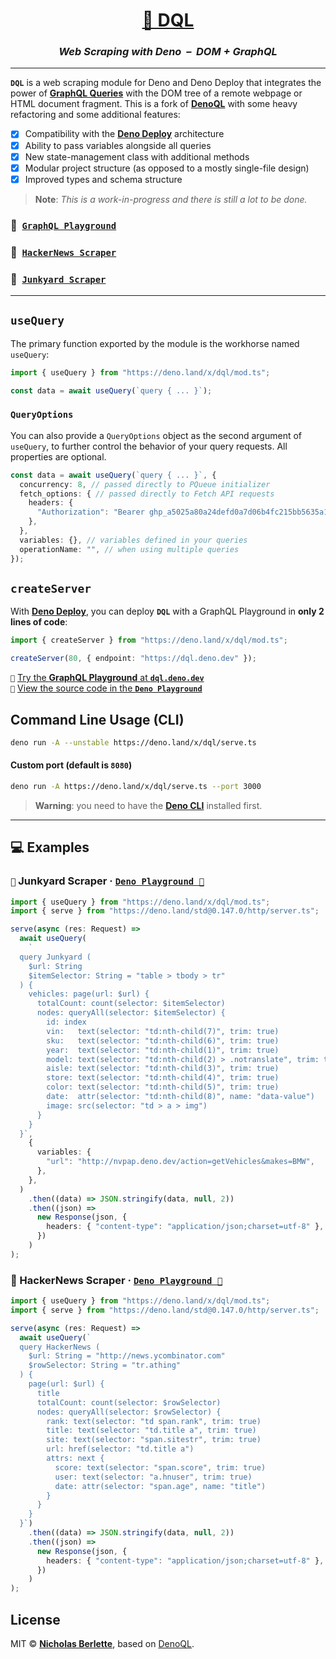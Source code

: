 <div align="center">

# [🦕 DQL](https://deno.land/x/dql)

### _**Web Scraping with Deno  –  DOM + GraphQL**_

</div>

---

**`DQL`** is a web scraping module for Deno and Deno Deploy that integrates the power of [**GraphQL Queries**](https://graphql.org/learn/queries) with the DOM tree of a remote webpage or HTML document fragment. This is a fork of [**DenoQL**](https://deno.land/x/denoql) with some heavy refactoring and some additional features:

- [x] Compatibility with the [**Deno Deploy**](https://deno.com/deploy) architecture
- [x] Ability to pass variables alongside all queries
- [x] New state-management class with additional methods
- [x] Modular project structure (as opposed to a mostly single-file design)
- [x] Improved types and schema structure

> **Note**: _This is a work-in-progress and there is still a lot to be done._

### 🛝  [**`GraphQL Playground`**](https://dql.deno.dev)

### 📝  [**`HackerNews Scraper`**](https://dash.deno.com/playground/dql-hn)

### 🚛  [**`Junkyard Scraper`**](https://dash.deno.com/playground/dirty-sparrow-69)

---

## `useQuery`

The primary function exported by the module is the workhorse named `useQuery`:

```ts
import { useQuery } from "https://deno.land/x/dql/mod.ts";

const data = await useQuery(`query { ... }`);
```

### `QueryOptions`

You can also provide a `QueryOptions` object as the second argument of `useQuery`, to further control the behavior of your query requests. All properties are optional.

```ts
const data = await useQuery(`query { ... }`, {
  concurrency: 8, // passed directly to PQueue initializer
  fetch_options: { // passed directly to Fetch API requests
    headers: {
      "Authorization": "Bearer ghp_a5025a80a24defd0a7d06b4fc215bb5635a167c6",
    },
  },
  variables: {}, // variables defined in your queries
  operationName: "", // when using multiple queries
});
```

## `createServer`

With [**Deno Deploy**](https://dash.deno.com/new), you can deploy **`DQL`** with a GraphQL Playground in **only 2 lines of code**:

```ts
import { createServer } from "https://deno.land/x/dql/mod.ts";

createServer(80, { endpoint: "https://dql.deno.dev" });
```

`🛝` [Try the **GraphQL Playground** at **`dql.deno.dev`**](https://dql.deno.dev)\
`🦕` [View the source code in the **`Deno Playground`**](https://dash.deno.com/playground/dql)

## Command Line Usage (CLI)

```bash
deno run -A --unstable https://deno.land/x/dql/serve.ts
```

#### Custom port (default is `8080`)

```bash
deno run -A https://deno.land/x/dql/serve.ts --port 3000
```

> **Warning**: you need to have the [**Deno CLI**](https://deno.land) installed first.

---

## 💻 Examples

### `🚛` Junkyard Scraper · [**`Deno Playground 🦕`**](https://dash.deno.com/playground/dirty-sparrow-69)

```ts
import { useQuery } from "https://deno.land/x/dql/mod.ts";
import { serve } from "https://deno.land/std@0.147.0/http/server.ts";

serve(async (res: Request) =>
  await useQuery(
    `
  query Junkyard (
    $url: String
    $itemSelector: String = "table > tbody > tr"
  ) {
    vehicles: page(url: $url) {
      totalCount: count(selector: $itemSelector)
      nodes: queryAll(selector: $itemSelector) {
        id: index
        vin:   text(selector: "td:nth-child(7)", trim: true)
        sku:   text(selector: "td:nth-child(6)", trim: true)
        year:  text(selector: "td:nth-child(1)", trim: true)
        model: text(selector: "td:nth-child(2) > .notranslate", trim: true)
        aisle: text(selector: "td:nth-child(3)", trim: true)
        store: text(selector: "td:nth-child(4)", trim: true)
        color: text(selector: "td:nth-child(5)", trim: true)
        date:  attr(selector: "td:nth-child(8)", name: "data-value")
        image: src(selector: "td > a > img")
      }
    }
  }`,
    {
      variables: {
        "url": "http://nvpap.deno.dev/action=getVehicles&makes=BMW",
      },
    },
  )
    .then((data) => JSON.stringify(data, null, 2))
    .then((json) =>
      new Response(json, {
        headers: { "content-type": "application/json;charset=utf-8" },
      })
    )
);
```

### 📝 HackerNews Scraper · [**`Deno Playground 🦕`**](https://dash.deno.com/playground/dql-hn)

```ts
import { useQuery } from "https://deno.land/x/dql/mod.ts";
import { serve } from "https://deno.land/std@0.147.0/http/server.ts";

serve(async (res: Request) =>
  await useQuery(`
  query HackerNews (
    $url: String = "http://news.ycombinator.com"
    $rowSelector: String = "tr.athing"
  ) {
    page(url: $url) {
      title
      totalCount: count(selector: $rowSelector)
      nodes: queryAll(selector: $rowSelector) {
        rank: text(selector: "td span.rank", trim: true)
        title: text(selector: "td.title a", trim: true)
        site: text(selector: "span.sitestr", trim: true)
        url: href(selector: "td.title a")
        attrs: next {
          score: text(selector: "span.score", trim: true)
          user: text(selector: "a.hnuser", trim: true)
          date: attr(selector: "span.age", name: "title")
        }
      }
    }
  }`)
    .then((data) => JSON.stringify(data, null, 2))
    .then((json) =>
      new Response(json, {
        headers: { "content-type": "application/json;charset=utf-8" },
      })
    )
);
```

## License

MIT © [**Nicholas Berlette**](https://github.com/nberlette), based on [DenoQL](https://deno.land/x/denoql).
